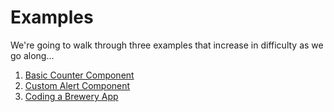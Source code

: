 # Examples

We're going to walk through three examples that increase in difficulty as we go along...

1. [Basic Counter Component](/examples/counter/step1.html)
2. [Custom Alert Component](/examples/custom-alert/step1.html)
3. [Coding a Brewery App](/examples/example-app/step1.html)
